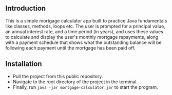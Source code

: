 ## Introduction

This is a simple mortgage calculator app built to practice Java fundamentals like classes, methods, loops etc. The user is prompted for a principal value, an annual interest rate, and a time period (in years), and uses these values to calculate and display the user's monthly mortgage repayments, along with a payment schedule that shows what the outstanding balance will be following each payment until the mortgage has been paid off.

## Installation

- Pull the project from this public repository.
- Navigate to the root directory of the project in the terminal.
- Finally, run `java -jar mortgage-calculator.jar` to start the program.
